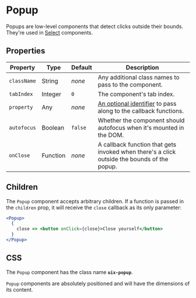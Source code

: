 # Popup

Popups are low-level components that detect clicks outside their bounds. They're used in [Select](../Select/README.md) components.

## Properties

Property | Type | Default | Description
-------- | ---- | ------- | -----------
`className` | String | _none_ | Any additional class names to pass to the component.
`tabIndex` | Integer | `0` | The component's tab index.
`property` | Any | _none_ | [An optional identifier][property] to pass along to the callback functions.
`autofocus` | Boolean | `false` | Whether the component should autofocus when it's mounted in the DOM.
`onClose` | Function | _none_ | A callback function that gets invoked when there's a click outside the bounds of the popup.

## Children

The `Popup` component accepts arbitrary children. If a function is passed in the `children` prop, it will receive the `close` callback as its only parameter:

```jsx
<Popup>
  {
    close => <button onClick={close}>Close yourself</button>
  }
</Popup>
``` 

## CSS

The `Popup` component has the class name __`uix-popup`__.

`Popup` components are absolutely positioned and will have the dimensions of its content. 

[property]: https://github.com/danburzo/react-recipes/blob/master/recipes/property-pattern.md